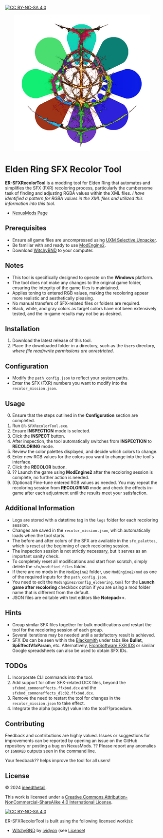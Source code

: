 [![CC BY-NC-SA 4.0][cc-by-nc-sa-shield]][cc-by-nc-sa]

<p align="center">
  <img src="https://github.com/tfb-sv/ER-SFXRecolorTool/blob/main/recolor_icon.png?raw=true" />
</p>

# Elden Ring SFX Recolor Tool

**ER-SFXRecolorTool** is a modding tool for Elden Ring that automates and simplifies the SFX (FXR) recoloring process, particularly the cumbersome task of finding and adjusting RGBA values within the XML files. *I have identified a pattern for RGBA values in the XML files and utilized this information into this tool.*

- [NexusMods Page](https://www.nexusmods.com/eldenring/mods/xxxx)

## Prerequisites
- Ensure all game files are uncompressed using [UXM Selective Unpacker](https://github.com/Nordgaren/UXM-Selective-Unpack.git).
- Be familiar with and ready to use [ModEngine2](https://github.com/soulsmods/ModEngine2.git).
- Download [WitchyBND](https://github.com/ividyon/WitchyBND.git) to your computer.

## Notes
- This tool is specifically designed to operate on the **Windows** platform.
- The tool does not make any changes to the original game folder, ensuring the integrity of the game files is maintained.
- Applies toning to entered RGB values, making the recoloring appear more realistic and aesthetically pleasing.
- No manual transfers of SFX-related files or folders are required.
- Black, white, and gray colors as target colors have not been extensively tested, and the in-game results may not be as desired.

## Installation
1. Download the latest release of this tool.
2. Place the downloaded folder in a directory, such as the `Users` directory, *where file read/write permissions are unrestricted*.

## Configuration
- Modify the `path_config.json` to reflect your system paths.
- Enter the SFX (FXR) numbers you want to modify into the `recolor_mission.json`.

## Usage
0. Ensure that the steps outlined in the **Configuration** section are completed.
1. Run `ER-SFXRecolorTool.exe`.
2. Ensure **INSPECTION** mode is selected.
3. Click the **INSPECT** button.
4. After inspection, the tool automatically switches from **INSPECTION** to **RECOLORING** mode.
5. Review the color palettes displayed, and decide which colors to change.
6. Enter new RGB values for the colors you want to change into the tool's interface.
7. Click the **RECOLOR** button.
8. ?? Launch the game using **ModEngine2** after the recoloring session is complete, no further action is needed.
9. (Optional) Fine-tune entered RGB values as needed. You may repeat the recoloring session from **RECOLORING** mode and check the effects in-game after each adjustment until the results meet your satisfaction.

## Additional Information
- Logs are stored with a datetime tag in the `logs` folder for each recoloring session.
- Changes are saved in the `recolor_mission.json`, which automatically loads when the tool starts.
- The before and after colors of the SFX are available in the `sfx_palettes`, which is reset at the beginning of each recoloring session.
- The inspection session is not strictly necessary, but it serves as an important sanity check.
- To completely reset all modifications and start from scratch, simply delete the `sfx/modified_files` folder.
- If there are no mods in the `ModEngine2` folder, use `ModEngine2/mod` as one of the required inputs for the `path_config.json`.
- You need to edit the `ModEngine2/config_eldenring.toml` for the **Launch game after recoloring** checkbox option if you are using a mod folder name that is different from the default.
- JSON files are editable with text editors like **Notepad++**.

## Hints
- Group similar SFX files together for bulk modifications and restart the tool for the recoloring session of each group.
- Several iterations may be needed until a satisfactory result is achieved.
- SFX IDs can be seen within the [Blacksmith](https://github.com/vawser/Smithbox.git) under tabs like **Bullet**, **SpEffectVfxParam**, etc. Alternatively, [FromSoftware FXR IDS](https://docs.google.com/spreadsheets/d/1gmUiSpJtxFFl0g04MWMIIs37W13Yjp-WUxtbyv99JIQ/edit?gid=866341224#gid=866341224) or similar Google spreadsheets can also be used to obtain SFX IDs.

## TODOs
1. Incorporate CLI commands into the tool.
2. Add support for other SFX-related DCX files, beyond the `sfxbnd_commoneffects.ffxbnd.dcx` and the `sfxbnd_commoneffects_dlc02.ffxbnd.dcx`.
3. Remove the need to restart the tool for changes in the `recolor_mission.json` to take effect.
4. Integrate the alpha (opacity) value into the tool??procedure.

## Contributing
Feedback and contributions are highly valued. Issues or suggestions for improvements can be reported by opening an issue on the GitHub repository or posting a bug on NexusMods. ?? Please report any anomalies or `IGNORED` outputs seen in the command line.

Your feedback?? helps improve the tool for all users!

## License
© 2024 [ineedthetail](https://github.com/tfb-sv).

This work is licensed under a [Creative Commons Attribution-NonCommercial-ShareAlike 4.0 International License][cc-by-nc-sa].

[![CC BY-NC-SA 4.0][cc-by-nc-sa-image]][cc-by-nc-sa]

ER-SFXRecolorTool is built using the following licensed work(s):
- [WitchyBND](https://github.com/ividyon/WitchyBND.git) by [ividyon](https://github.com/ividyon) (see [License](https://github.com/ividyon/WitchyBND/blob/main/LICENSE))

[cc-by-nc-sa]: http://creativecommons.org/licenses/by-nc-sa/4.0/
[cc-by-nc-sa-image]: https://licensebuttons.net/l/by-nc-sa/4.0/88x31.png
[cc-by-nc-sa-shield]: https://img.shields.io/badge/License-CC%20BY--NC--SA%204.0-lightgrey.svg
